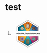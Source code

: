 # test
1. <a href="https://github.com/PharmaForest/OncoPlotter">
     <img src="https://github.com/Morioka-Yutaka/test/blob/main/odstable_layoutshowcase.png" alt="GitHub" width="100" style="vertical-align: middle;"/> 
   </a>

